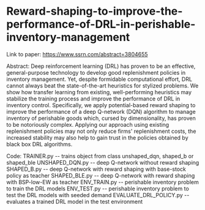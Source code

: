 # Reward-shaping-to-improve-the-performance-of-DRL-in-perishable-inventory-management
Link to paper: https://www.ssrn.com/abstract=3804655 

Abstract: 
Deep reinforcement learning (DRL) has proven to be an effective, general-purpose technology to develop good replenishment policies in inventory management. Yet, despite formidable computational effort, DRL cannot always beat the state-of-the-art heuristics for stylized problems. We show how transfer learning from existing, well-performing heuristics may stabilize the training process and improve the performance of DRL in inventory control. Specifically, we apply potential-based reward shaping to improve the performance of a deep Q-network (DQN) algorithm to manage inventory of perishable goods which, cursed by dimensionality, has proven to be notoriously complex. Applying our approach using existing replenishment policies may not only reduce firms' replenishment costs, the increased stability may also help to gain trust in the policies obtained by black box DRL algorithms.

Code:
TRAINER.py -- trains object from class unshaped_dqn, shaped_b or shaped_ble
UNSHAPED_DQN.py -- deep Q-network without reward shaping
SHAPED_B.py -- deep Q-network with reward shaping with base-stock policy as teacher
SHAPED_BLE.py -- deep Q-network with reward shaping with BSP-low-EW as teacher
ENV_TRAIN.py -- perishable inventory problem to train the DRL models
ENV_TEST.py -- perishable inventory problem to test the DRL models with seeded demand
EVALUATE_DRL_POLICY.py -- evaluates a trained DRL model in the test environment
